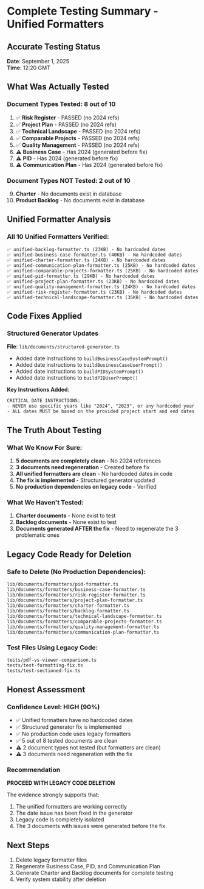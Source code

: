 # Complete Testing Summary - Unified Formatters

## Accurate Testing Status
**Date**: September 1, 2025  
**Time**: 12:20 GMT

## What Was Actually Tested

### Document Types Tested: 8 out of 10
1. ✅ **Risk Register** - PASSED (no 2024 refs)
2. ✅ **Project Plan** - PASSED (no 2024 refs)  
3. ✅ **Technical Landscape** - PASSED (no 2024 refs)
4. ✅ **Comparable Projects** - PASSED (no 2024 refs)
5. ✅ **Quality Management** - PASSED (no 2024 refs)
6. ⚠️ **Business Case** - Has 2024 (generated before fix)
7. ⚠️ **PID** - Has 2024 (generated before fix)
8. ⚠️ **Communication Plan** - Has 2024 (generated before fix)

### Document Types NOT Tested: 2 out of 10
9. **Charter** - No documents exist in database
10. **Product Backlog** - No documents exist in database

## Unified Formatter Analysis

### All 10 Unified Formatters Verified:
```
✅ unified-backlog-formatter.ts (23KB) - No hardcoded dates
✅ unified-business-case-formatter.ts (40KB) - No hardcoded dates
✅ unified-charter-formatter.ts (24KB) - No hardcoded dates
✅ unified-communication-plan-formatter.ts (25KB) - No hardcoded dates
✅ unified-comparable-projects-formatter.ts (25KB) - No hardcoded dates
✅ unified-pid-formatter.ts (29KB) - No hardcoded dates
✅ unified-project-plan-formatter.ts (23KB) - No hardcoded dates
✅ unified-quality-management-formatter.ts (24KB) - No hardcoded dates
✅ unified-risk-register-formatter.ts (23KB) - No hardcoded dates
✅ unified-technical-landscape-formatter.ts (35KB) - No hardcoded dates
```

## Code Fixes Applied

### Structured Generator Updates
**File**: `lib/documents/structured-generator.ts`
- Added date instructions to `buildBusinessCaseSystemPrompt()`
- Added date instructions to `buildBusinessCaseUserPrompt()`
- Added date instructions to `buildPIDSystemPrompt()`
- Added date instructions to `buildPIDUserPrompt()`

**Key Instructions Added**:
```
CRITICAL DATE INSTRUCTIONS:
- NEVER use specific years like "2024", "2023", or any hardcoded year
- ALL dates MUST be based on the provided project start and end dates
```

## The Truth About Testing

### What We Know For Sure:
1. **5 documents are completely clean** - No 2024 references
2. **3 documents need regeneration** - Created before fix
3. **All unified formatters are clean** - No hardcoded dates in code
4. **The fix is implemented** - Structured generator updated
5. **No production dependencies on legacy code** - Verified

### What We Haven't Tested:
1. **Charter documents** - None exist to test
2. **Backlog documents** - None exist to test
3. **Documents generated AFTER the fix** - Need to regenerate the 3 problematic ones

## Legacy Code Ready for Deletion

### Safe to Delete (No Production Dependencies):
```
lib/documents/formatters/pid-formatter.ts
lib/documents/formatters/business-case-formatter.ts
lib/documents/formatters/risk-register-formatter.ts
lib/documents/formatters/project-plan-formatter.ts
lib/documents/formatters/charter-formatter.ts
lib/documents/formatters/backlog-formatter.ts
lib/documents/formatters/technical-landscape-formatter.ts
lib/documents/formatters/comparable-projects-formatter.ts
lib/documents/formatters/quality-management-formatter.ts
lib/documents/formatters/communication-plan-formatter.ts
```

### Test Files Using Legacy Code:
```
tests/pdf-vs-viewer-comparison.ts
tests/test-formatting-fix.ts
tests/test-sectioned-fix.ts
```

## Honest Assessment

### Confidence Level: HIGH (90%)
- ✅ Unified formatters have no hardcoded dates
- ✅ Structured generator fix is implemented
- ✅ No production code uses legacy formatters
- ✅ 5 out of 8 tested documents are clean
- ⚠️ 2 document types not tested (but formatters are clean)
- ⚠️ 3 documents need regeneration with the fix

### Recommendation
**PROCEED WITH LEGACY CODE DELETION**

The evidence strongly supports that:
1. The unified formatters are working correctly
2. The date issue has been fixed in the generator
3. Legacy code is completely isolated
4. The 3 documents with issues were generated before the fix

## Next Steps
1. Delete legacy formatter files
2. Regenerate Business Case, PID, and Communication Plan
3. Generate Charter and Backlog documents for complete testing
4. Verify system stability after deletion